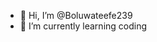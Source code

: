 - 👋 Hi, I’m @Boluwateefe239
- 🌱 I’m currently learning coding 

<!---
Boluwateefe239/Boluwateefe239 is a ✨ special ✨ repository because its `README.md` (this file) appears on your GitHub profile.
You can click the Preview link to take a look at your changes.
--->
